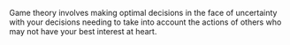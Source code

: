 Game theory involves making optimal decisions in the face of uncertainty with your decisions
 needing to take into account the actions of others who may not have your best interest at
 heart. 
